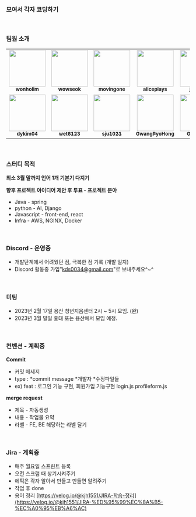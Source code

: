 &nbsp;
### 모여서 각자 코딩하기

&nbsp;   
### 팀원 소개  

<table>
  <tr>
    <td align="center"><a href="https://github.com/wonholim"><img src="https://github.com/wonholim.png" width="100px;" alt=""/><br /><sub><b>wonholim</b></sub></a><br /></td>    
    <td align="center"><a href="https://github.com/wowseok"><img src="https://github.com/wowseok.png" width="100px;" alt=""/><br /><sub><b>wowseok</b></sub></a><br /></td>
    <td align="center"><a href="https://github.com/movingone"><img src="https://github.com/movingone.png" width="100px;" alt=""/><br /><sub><b>movingone</b></sub></a><br /></td>
    <td align="center"><a href="https://github.com/aliceplays"><img src="https://github.com/aliceplays.png" width="100px;" alt=""/><br /><sub><b>aliceplays</b></sub></a><br /></td>
    <td align="center"><a href="https://github.com/jiyou31"><img src="https://github.com/jiyou31.png" width="100px;" alt=""/><br /><sub><b>jiyou31</b></sub></a><br /></td>
    <td align="center"><a href="https://github.com/borntocode2"><img src="https://github.com/borntocode2.png" width="100px;" alt=""/><br /><sub><b>borntocode2</b></sub></a><br /></td>
    <td align="center"><a href="https://github.com/swonlee-13"><img src="https://github.com/swonlee-13.png" width="100px;" alt=""/><br /><sub><b>swonlee-13</b></sub></a><br /></td>
    <td align="center"><a href="https://github.com/jeha0714"><img src="https://github.com/jeha0714.png" width="100px;" alt=""/><br /><sub><b>jeha0714</b></sub></a><br /></td>
  </tr>
  <tr>
    <td align="center"><a href="https://github.com/dykim04"><img src="https://github.com/dykim04.png" width="100px;" alt=""/><br /><sub><b>dykim04</b></sub></a><br /></td>
    <td align="center"><a href="https://github.com/wet6123"><img src="https://github.com/wet6123.png" width="100px;" alt=""/><br /><sub><b>wet6123</b></sub></a><br /></td>
    <td align="center"><a href="https://github.com/sju1021"><img src="https://github.com/sju1021.png" width="100px;" alt=""/><br /><sub><b>sju1021</b></sub></a><br /></td>
    <td align="center"><a href="https://github.com/GwangPyoHong"><img src="https://github.com/GwangPyoHong.png" width="100px;" alt=""/><br /><sub><b>GwangPyoHong</b></sub></a><br /></td>
    <td align="center"><a href="https://github.com/Gyeom96"><img src="https://github.com/Gyeom96.png" width="100px;" alt=""/><br /><sub><b>Gyeom96</b></sub></a><br /></td>
    <td align="center"><a href="https://github.com/asfawe"><img src="https://github.com/asfawe.png" width="100px;" alt=""/><br /><sub><b>asfawe</b></sub></a><br /></td>
    <td align="center"><a href="https://github.com/donggyun112"><img src="https://github.com/donggyun112.png" width="100px;" alt=""/><br /><sub><b>donggyun112</b></sub></a><br /></td>
  </tr>
</table>

&nbsp;
### 스터디 목적
**최소 3월 말까지 언어 1개 기본기 다지기**
   
**향후 프로젝트 아이디어 제안 후 투표 - 프로젝트 분야**
- Java - spring
- python - AI, Django
- Javascript - front-end, react
- Infra - AWS, NGINX, Docker
  
&nbsp;
### Discord - 운영중
- 개발단계에서 어려웠던 점, 극복한 점 기록 (개발 일지)
- Discord 활동중 가입"kds0034@gmail.com"로 보내주세요^~^

&nbsp;
### 미팅
- 2023년 2월 17일 용산 청년지음센터 2시 ~ 5시 모임. (완)
- 2023년 3월 말일 홍대 또는 용산에서 모임 예정.

&nbsp;
### 컨벤션 - 계획중
**Commit**
- 커밋 메세지
- type :  *commit message *개발자 *수정파일들
- ex) feat : 로그인 기능 구현, 회원가입 기능구현 login.js profileform.js

**merge request**

- 제목 - 자동생성
- 내용 - 작업물 요약
- 라벨 - FE, BE 해당하는 라벨 달기

&nbsp;
### Jira - 계획중

- 매주 월요일 스프린트 등록
- 오전 스크럼 때 상기시켜주기
- 에픽은 각자 알아서 만들고 만들면 알려주기
- 작업 후 done
- 용어 정리 [https://velog.io/@kjh1551/JIRA-학습-정리](https://velog.io/@kjh1551/JIRA-%ED%95%99%EC%8A%B5-%EC%A0%95%EB%A6%AC)
